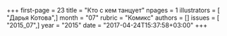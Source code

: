 +++
first-page = 23
title = "Кто с кем танцует"
npages = 1
illustrators = [ "Дарья Котова",]
month = "07"
rubric = "Комикс"
authors = []
issues = [ "2015_07",]
year = "2015"
date = "2017-04-24T15:37:58+03:00"
+++
